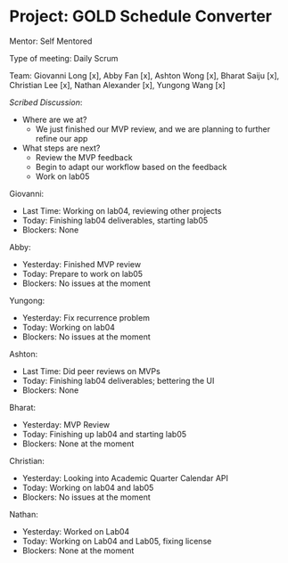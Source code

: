 # Project: GOLD Schedule Converter

Mentor: Self Mentored

Type of meeting: Daily Scrum

Team: Giovanni Long [x], Abby Fan [x], Ashton Wong [x], Bharat Saiju [x], Christian Lee [x], Nathan Alexander [x], Yungong Wang [x]

*Scribed Discussion*:
- Where are we at?
  - We just finished our MVP review, and we are planning to further refine our app
- What steps are next?
  - Review the MVP feedback
  - Begin to adapt our workflow based on the feedback
  - Work on lab05

Giovanni:
 - Last Time: Working on lab04, reviewing other projects
 - Today: Finishing lab04 deliverables, starting lab05
 - Blockers: None

Abby:
 - Yesterday: Finished MVP review
 - Today: Prepare to work on lab05
 - Blockers: No issues at the moment
 
Yungong:
 - Yesterday: Fix recurrence problem
 - Today: Working on lab04
 - Blockers: No issues at the moment

Ashton:
 - Last Time: Did peer reviews on MVPs
 - Today: Finishing lab04 deliverables; bettering the UI
 - Blockers: None

Bharat:
 - Yesterday: MVP Review
 - Today: Finishing up lab04 and starting lab05
 - Blockers: None at the moment

Christian:
 - Yesterday: Looking into Academic Quarter Calendar API
 - Today: Working on lab04 and lab05
 - Blockers: No issues at the moment

Nathan:
 - Yesterday: Worked on Lab04
 - Today: Working on Lab04 and Lab05, fixing license
 - Blockers: None at the moment


